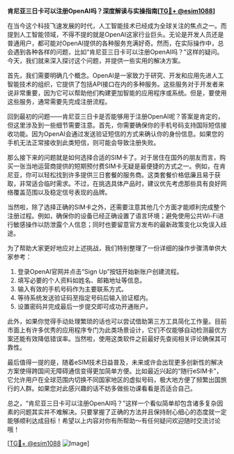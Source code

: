 **肯尼亚三日卡可以注册OpenAI吗？深度解读与实操指南[[TG💪+ @esim1088](https://t.me/s/esim1088)]**

在当今这个科技飞速发展的时代，人工智能技术已经成为全球关注的焦点之一。而提到人工智能领域，不得不提的就是OpenAI这家行业巨头。无论是开发人员还是普通用户，都可能对OpenAI提供的各种服务充满好奇。然而，在实际操作中，总会遇到各种各样的问题，比如“肯尼亚三日卡可以注册OpenAI吗？”这样的疑问。今天，我们就来深入探讨这个问题，并提供一些实用的解决方案。

首先，我们需要明确几个概念。OpenAI是一家致力于研究、开发和应用先进人工智能技术的组织，它提供了包括API接口在内的多种服务。这些服务对于开发者来说非常重要，因为它可以帮助他们构建更加智能的应用程序或系统。但是，要使用这些服务，通常需要先完成注册流程。

回到最初的问题——肯尼亚三日卡是否能够用于注册OpenAI呢？答案是肯定的，但这里涉及到一些细节需要注意。首先，你需要确保你的手机号码支持国际短信接收功能。因为OpenAI会通过发送验证短信的方式来确认你的身份信息。如果您的手机无法正常接收到此类短信，则可能会导致注册失败。

那么接下来的问题就是如何选择合适的SIM卡了。对于居住在国外的朋友而言，购买一张当地运营商提供的短期预付费SIM卡无疑是最便捷的方式之一。例如，在肯尼亚，你可以轻松找到许多提供三日套餐的服务商。这类套餐价格低廉且易于获取，非常适合临时需求。不过，在挑选具体产品时，建议优先考虑那些具有良好网络覆盖范围以及稳定信号表现的品牌。

当然啦，除了选择正确的SIM卡之外，还需要注意其他几个方面才能顺利完成整个注册过程。例如，确保你的设备已经正确设置了语言环境；避免使用公共Wi-Fi进行敏感操作以防泄露个人信息；同时也要留意官方发布的最新政策变化以免误入歧途。

为了帮助大家更好地应对上述挑战，我们特别整理了一份详细的操作步骤清单供大家参考：
1. 登录OpenAI官网并点击“Sign Up”按钮开始新账户创建流程。
2. 填写必要的个人资料如姓名、邮箱地址等信息。
3. 输入有效的手机号码作为主要联系方式。
4. 等待系统发送验证码至指定号码后输入验证框内。
5. 设置密码并完成最后一步提交即可成功开通账户。

此外，如果你觉得手动处理繁琐的话也可以尝试借助第三方工具简化工作量。目前市面上有许多优秀的应用程序专门为此类场景设计，它们不仅能够自动检测最优方案还能有效降低错误率。当然啦，使用这类软件之前最好先查阅相关评论确保其可靠性。

最后值得一提的是，随着eSIM技术日益普及，未来或许会出现更多创新性的解决方案使得跨国间无障碍通信变得更加简单方便。比如最近兴起的“随行eSIM卡”，它允许用户在全球范围内切换不同国家地区的虚拟号码，极大地方便了频繁出国旅行的人群。如果您对此感兴趣的话不妨多做些功课看看是否适合自己。

总之，“肯尼亚三日卡可以注册OpenAI吗？”这样一个看似简单却包含诸多复杂因素的问题其实并不难解决。只要掌握了正确的方法并且保持耐心细心的态度就一定能够顺利达成目标！希望以上内容对你有所帮助～有任何疑问欢迎随时交流讨论哦！

[[TG💪+ @esim1088](https://t.me/s/esim1088) ![Image](https://i.postimg.cc/4NQfJmqS/Snipaste-2025-05-13-00-14-12.png)]